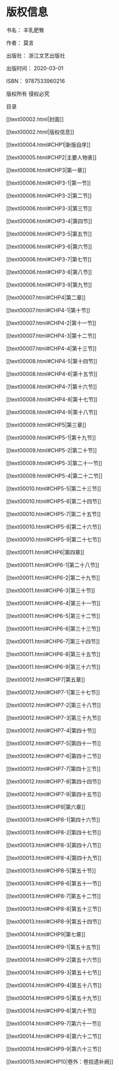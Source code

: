   

# 版权信息

书名： 丰乳肥臀

作者： 莫言

出版社： 浙江文艺出版社

出版时间： 2020-03-01

ISBN： 9787533960216

版权所有 侵权必究

  

目录

[[text00002.html\|封面]]

[[text00002.html\|版权信息]]

[[text00004.html#CHP1\|新版自序]]

[[text00005.html#CHP2\|主要人物表]]

[[text00006.html#CHP3\|第一章]]

[[text00006.html#CHP3-1\|第一节]]

[[text00006.html#CHP3-2\|第二节]]

[[text00006.html#CHP3-3\|第三节]]

[[text00006.html#CHP3-4\|第四节]]

[[text00006.html#CHP3-5\|第五节]]

[[text00006.html#CHP3-6\|第六节]]

[[text00006.html#CHP3-7\|第七节]]

[[text00006.html#CHP3-8\|第八节]]

[[text00006.html#CHP3-9\|第九节]]

[[text00007.html#CHP4\|第二章]]

[[text00007.html#CHP4-1\|第十节]]

[[text00007.html#CHP4-2\|第十一节]]

[[text00007.html#CHP4-3\|第十二节]]

[[text00007.html#CHP4-4\|第十三节]]

[[text00008.html#CHP4-5\|第十四节]]

[[text00008.html#CHP4-6\|第十五节]]

[[text00008.html#CHP4-7\|第十六节]]

[[text00008.html#CHP4-8\|第十七节]]

[[text00008.html#CHP4-9\|第十八节]]

[[text00009.html#CHP5\|第三章]]

[[text00009.html#CHP5-1\|第十九节]]

[[text00009.html#CHP5-2\|第二十节]]

[[text00009.html#CHP5-3\|第二十一节]]

[[text00009.html#CHP5-4\|第二十二节]]

[[text00010.html#CHP5-5\|第二十三节]]

[[text00010.html#CHP5-6\|第二十四节]]

[[text00010.html#CHP5-7\|第二十五节]]

[[text00010.html#CHP5-8\|第二十六节]]

[[text00010.html#CHP5-9\|第二十七节]]

[[text00011.html#CHP6\|第四章]]

[[text00011.html#CHP6-1\|第二十八节]]

[[text00011.html#CHP6-2\|第二十九节]]

[[text00011.html#CHP6-3\|第三十节]]

[[text00011.html#CHP6-4\|第三十一节]]

[[text00011.html#CHP6-5\|第三十二节]]

[[text00011.html#CHP6-6\|第三十三节]]

[[text00011.html#CHP6-7\|第三十四节]]

[[text00011.html#CHP6-8\|第三十五节]]

[[text00011.html#CHP6-9\|第三十六节]]

[[text00012.html#CHP7\|第五章]]

[[text00012.html#CHP7-1\|第三十七节]]

[[text00012.html#CHP7-2\|第三十八节]]

[[text00012.html#CHP7-3\|第三十九节]]

[[text00012.html#CHP7-4\|第四十节]]

[[text00012.html#CHP7-5\|第四十一节]]

[[text00012.html#CHP7-6\|第四十二节]]

[[text00012.html#CHP7-7\|第四十三节]]

[[text00012.html#CHP7-8\|第四十四节]]

[[text00012.html#CHP7-9\|第四十五节]]

[[text00013.html#CHP8\|第六章]]

[[text00013.html#CHP8-1\|第四十六节]]

[[text00013.html#CHP8-2\|第四十七节]]

[[text00013.html#CHP8-3\|第四十八节]]

[[text00013.html#CHP8-4\|第四十九节]]

[[text00013.html#CHP8-5\|第五十节]]

[[text00013.html#CHP8-6\|第五十一节]]

[[text00013.html#CHP8-7\|第五十二节]]

[[text00013.html#CHP8-8\|第五十三节]]

[[text00013.html#CHP8-9\|第五十四节]]

[[text00014.html#CHP9\|第七章]]

[[text00014.html#CHP9-1\|第五十五节]]

[[text00014.html#CHP9-2\|第五十六节]]

[[text00014.html#CHP9-3\|第五十七节]]

[[text00014.html#CHP9-4\|第五十八节]]

[[text00014.html#CHP9-5\|第五十九节]]

[[text00014.html#CHP9-6\|第六十节]]

[[text00014.html#CHP9-7\|第六十一节]]

[[text00014.html#CHP9-8\|第六十二节]]

[[text00014.html#CHP9-9\|第六十三节]]

[[text00015.html#CHP10\|卷外：卷拾遗补阙]]